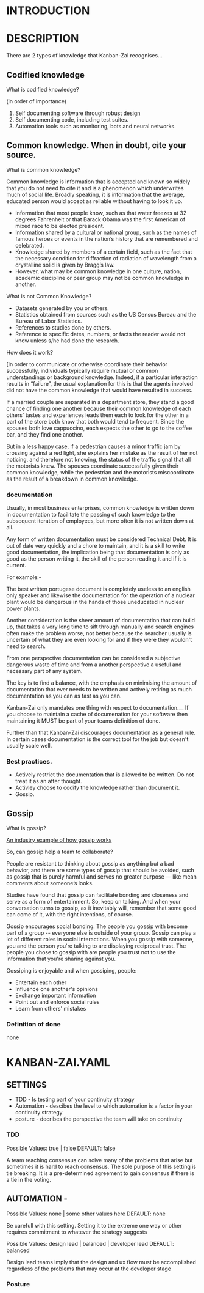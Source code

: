 # INTRODUCTION

# DESCRIPTION
There are 2 types of knowledge that Kanban-Zai recognises...

## Codified knowledge

What is codified knowledge?

(in order of importance)
1. Self documenting software through robust [design](https://uxplanet.org/ux-vs-ui-vs-ia-vs-ixd-4-confusing-digital-design-terms-defined-1ae2f82418c7])
2. Self documenting code, including test suites.
3. Automation tools such as monitoring, bots and neural networks. 


## Common knowledge. When in doubt, cite your source.

What is common knowledge?

Common knowledge is information that is accepted and known so widely that you do not need to cite it and is a phenomenon
which underwrites much of social life.  Broadly speaking, it is information that the average, educated person would 
accept as reliable without having to look it up. 

* Information that most people know, such as that water freezes at 32 degrees Fahrenheit or that Barack Obama was the 
first American of mixed race to be elected president.
* Information shared by a cultural or national group, such as the names of famous heroes or events in the nation’s 
history that are remembered and celebrated.
* Knowledge shared by members of a certain field, such as the fact that the necessary condition for diffraction of 
radiation of wavelength from a crystalline solid is given by Bragg’s law.
* However, what may be common knowledge in one culture, nation, academic discipline or peer group may not be common 
knowledge in another.

What is not Common Knowledge?

* Datasets generated by you or others.
* Statistics obtained from sources such as the US Census Bureau and the Bureau of Labor Statistics.
* References to studies done by others.
* Reference to specific dates, numbers, or facts the reader would not know unless s/he had done the research.

How does it work? 

[In order to communicate or otherwise coordinate their behavior successfully, individuals typically require mutual or 
common understandings or background knowledge. Indeed, if a particular interaction results in “failure”, the usual 
explanation for this is that the agents involved did not have the common knowledge that would have resulted in success. 

If a married couple are separated in a department store, they stand a good chance of finding one another because their 
common knowledge of each others' tastes and experiences leads them each to look for the other in a part of the store 
both know that both would tend to frequent. Since the spouses both love cappuccino, each expects the other to go to the 
coffee bar, and they find one another. 

But in a less happy case, if a pedestrian causes a minor traffic jam by crossing against a red light, she explains her 
mistake as the result of her not noticing, and therefore not knowing, the status of the traffic signal that all the 
motorists knew. The spouses coordinate successfully given their common knowledge, while the pedestrian and the motorists
miscoordinate as the result of a breakdown in common knowledge.

### documentation

Usually, in most business enterprises, common knowledge is written down in documentation to facilitate the passing of
such knowledge to the subsequent iteration of employees, but more often it is not written down at all.

Any form of written documentation must be considered Technical Debt.  It is out of date very quickly and a chore to 
maintain, and it is a skill to write good documentation, the implication being that documentation is only as good as
the person writing it, the skill of the person reading it and if it is current.  

For example:-
 
The best written portugese document is completely useless to an english only speaker and likewise the documentation 
for the operation of a nuclear plant would be dangerous in the hands of those uneducated in nuclear power plants.

Another consideration is the sheer amount of documentation that can build up, that takes a very long time to sift
through manually and search engines often make the problem worse, not better because the searcher usually is
uncertain of what they are even looking for and if they were they wouldn't need to search.

From one perspective documentation can be considered a subjective dangerous waste of time and from a another perspective 
a useful and necessary part of any system.

The key is to find a balance, with the emphasis on minimising the amount of documentation that ever needs to be written
and actively retiring as much documentation as you can as fast as you can.

Kanban-Zai only mandates one thing with respect to documentation.__  If you choose to maintain a cache of documenation
for your software then maintaining it MUST be part of your teams definition of done.

Further than that Kanban-Zai discourages documentation as a general rule.  In certain cases documentation is the 
correct tool for the job but doesn't usually scale well.

### Best practices.

* Actively restrict the documentation that is allowed to be written.  Do not treat it as an after thought.
* Activley choose to codify the knowledge rather than document it.
* Gossip.


## Gossip

What is gossip?

[An industry example of how gossip works](https://ux.stackexchange.com/questions/55426/how-does-something-become-common-knowledge)

So, can gossip help a team to collaborate?

People are resistant to thinking about gossip as anything but a bad behavior, and there are some types of gossip that 
should be avoided, such as gossip that is purely harmful and serves no greater purpose — like mean comments about 
someone’s looks.

Studies have found that gossip can facilitate bonding and closeness and serve as a form of entertainment.  So, keep on 
talking. And when your conversation turns to gossip, as it inevitably will, remember that some good can come of it, 
with the right intentions, of course.

Gossip encourages social bonding. The people you gossip with become part of a group -- everyone else is outside of your 
group.  Gossip can play a lot of different roles in social interactions. When you gossip with someone, you and the 
person you're talking to are displaying reciprocal trust. The people you chose to gossip with are people you trust not 
to use the information that you're sharing against you.

Gossiping is enjoyable and when gossiping, people:

* Entertain each other
* Influence one another's opinions
* Exchange important information
* Point out and enforce social rules
* Learn from others' mistakes


### Definition of done
none

# KANBAN-ZAI.YAML
## SETTINGS

* TDD - Is testing part of your continuity strategy
* Automation - descibes the level to which automation is a factor in your continuity strategy
* posture - decribes the perspective the team will take on continuity


### TDD

Possible Values: true | false  DEFAULT: false

A team reaching consensus can solve many  of the problems that arise but sometimes it is hard to reach consensus.  The sole purpose of this setting is tie breaking.  It is a pre-determined agreement to gain consensus if there is a tie
in the voting.

## AUTOMATION - 

Possible Values: none | some other values here  DEFAULT: none

Be carefull with this setting.  Setting it to the extreme one way or other requires commitment to whatever the strategy
suggests


Possible Values: design lead | balanced | developer lead  DEFAULT: balanced

Design lead teams imply that the design and ux flow must be accomplished regardless of the problems that may occur at 
the developer stage


### Posture

